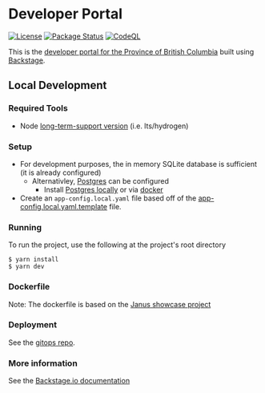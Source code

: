 # Developer Portal

[![License](https://img.shields.io/badge/License-Apache%202.0-blue.svg)](LICENSE)
[![Package Status](https://github.com/bcgov/developer-portal/actions/workflows/update-gitops.yaml/badge.svg)](https://github.com/bcgov/developer-portal/actions/workflows/update-gitops.yaml)
[![CodeQL](https://github.com/bcgov/developer-portal/workflows/CodeQL/badge.svg)](https://github.com/bcgov/developer-portal/actions/workflows/github-code-scanning/codeql)

This is the [developer portal for the Province of British Columbia](https://developer.gov.bc.ca) built using [Backstage](https://backstage.io).

## Local Development

### Required Tools

- Node [long-term-support version](https://nodejs.dev/en/about/releases/) (i.e. lts/hydrogen)

### Setup

- For development purposes, the in memory SQLite database is sufficient (it is already configured)
  - Alternativley, [Postgres](https://www.postgresql.org) can be configured
    - Install [Postgres locally](https://www.postgresql.org/download/) or via [docker](https://hub.docker.com/_/postgres)
- Create an `app-config.local.yaml` file based off of the [app-config.local.yaml.template](app-config.local.yaml.template) file.

### Running

To run the project, use the following at the project's root directory

```
$ yarn install
$ yarn dev
```

### Dockerfile

Note: The dockerfile is based on the [Janus showcase project](https://github.com/janus-idp/backstage-showcase/)

### Deployment

See the [gitops repo](https://github.com/bcgov-c/tenant-gitops-f5ff48).

### More information

See the [Backstage.io documentation](https://backstage.io/docs/getting-started/)
